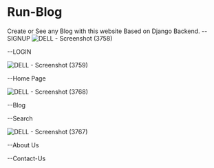 # Run-Blog
Create or See any Blog with this website Based on Django Backend.
--SIGNUP
![DELL - Screenshot (3758)](https://user-images.githubusercontent.com/47920126/112746998-3760ea80-8fd0-11eb-843b-835ee458613c.png)

--LOGIN


![DELL - Screenshot (3759)](https://user-images.githubusercontent.com/47920126/112747037-7abb5900-8fd0-11eb-8438-790c44de8203.png)


--Home Page

![DELL - Screenshot (3768)](https://user-images.githubusercontent.com/47920126/112747096-c968f300-8fd0-11eb-9335-855e4a4dacf9.png)


--Blog



--Search


![DELL - Screenshot (3767)](https://user-images.githubusercontent.com/47920126/112747205-6deb3500-8fd1-11eb-94f0-65f7f0ff0948.png)

--About Us



--Contact-Us

